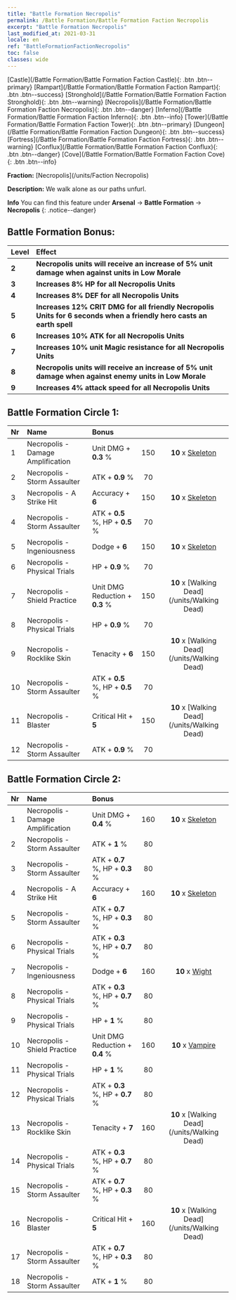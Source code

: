 ```yaml
---
title: "Battle Formation Necropolis"
permalink: /Battle Formation/Battle Formation Faction Necropolis
excerpt: "Battle Formation Necropolis"
last_modified_at: 2021-03-31
locale: en
ref: "BattleFormationFactionNecropolis"
toc: false
classes: wide
---
```

 [Castle](/Battle Formation/Battle Formation Faction Castle){: .btn .btn--primary} [Rampart](/Battle Formation/Battle Formation Faction Rampart){: .btn .btn--success} [Stronghold](/Battle Formation/Battle Formation Faction Stronghold){: .btn .btn--warning} [Necropolis](/Battle Formation/Battle Formation Faction Necropolis){: .btn .btn--danger} [Inferno](/Battle Formation/Battle Formation Faction Inferno){: .btn .btn--info} [Tower](/Battle Formation/Battle Formation Faction Tower){: .btn .btn--primary} [Dungeon](/Battle Formation/Battle Formation Faction Dungeon){: .btn .btn--success} [Fortress](/Battle Formation/Battle Formation Faction Fortress){: .btn .btn--warning} [Conflux](/Battle Formation/Battle Formation Faction Conflux){: .btn .btn--danger} [Cove](/Battle Formation/Battle Formation Faction Cove){: .btn .btn--info} 

  **Fraction:** [Necropolis](/units/Faction Necropolis)

  **Description:** We walk alone as our paths unfurl.

**Info** You can find this feature under **Arsenal** -> **Battle Formation** -> **Necropolis** 
{: .notice--danger}

## Battle Formation Bonus:

  | Level |         Effect        |
  |:------|:---------------------|
  | **2** | **Necropolis units will receive an increase of 5% unit damage when against units in Low Morale** |
  | **3** | **Increases 8% HP for all Necropolis Units** |
  | **4** | **Increases 8% DEF for all Necropolis Units** |
  | **5** | **Increases 12% CRIT DMG for all friendly Necropolis Units for 6 seconds when a friendly hero casts an earth spell** |
  | **6** | **Increases 10% ATK for all Necropolis Units** |
  | **7** | **Increases 10% unit Magic resistance for all Necropolis Units** |
  | **8** | **Necropolis units will receive an increase of 5% unit damage when against enemy units in Low Morale** |
  | **9** | **Increases 4% attack speed for all Necropolis Units** |

## Battle Formation Circle 1:

  |  Nr  |  Name   |  Bonus  | <i class="fas fa-flask"/>  |  <i class="fab fa-optin-monster"/> |
  |:-----|:--------------------|:---------|:-----------------:|:----------------:|
  | 1 | Necropolis - Damage Amplification | Unit DMG + **0.3** % | 150 |  **10** x [Skeleton](/units/Skeleton) |
  | 2 | Necropolis - Storm Assaulter | ATK + **0.9** % | 70 |   |
  | 3 | Necropolis - A Strike Hit | Accuracy + **6**  | 150 |  **10** x [Skeleton](/units/Skeleton) |
  | 4 | Necropolis - Storm Assaulter | ATK + **0.5** %, HP + **0.5** % | 70 |   |
  | 5 | Necropolis - Ingeniousness | Dodge + **6**  | 150 |  **10** x [Skeleton](/units/Skeleton) |
  | 6 | Necropolis - Physical Trials | HP + **0.9** % | 70 |   |
  | 7 | Necropolis - Shield Practice | Unit DMG Reduction + **0.3** % | 150 |  **10** x [Walking Dead](/units/Walking Dead) |
  | 8 | Necropolis - Physical Trials | HP + **0.9** % | 70 |   |
  | 9 | Necropolis - Rocklike Skin | Tenacity + **6**  | 150 |  **10** x [Walking Dead](/units/Walking Dead) |
  | 10 | Necropolis - Storm Assaulter | ATK + **0.5** %, HP + **0.5** % | 70 |   |
  | 11 | Necropolis - Blaster | Critical Hit + **5**  | 150 |  **10** x [Walking Dead](/units/Walking Dead) |
  | 12 | Necropolis - Storm Assaulter | ATK + **0.9** % | 70 |   |
  


## Battle Formation Circle 2:

  |  Nr  |  Name   |  Bonus  | <i class="fas fa-flask"/>  |  <i class="fab fa-optin-monster"/> |
  |:-----|:--------------------|:---------|:-----------------:|:----------------:|
  | 1 | Necropolis - Damage Amplification | Unit DMG + **0.4** % | 160 |  **10** x [Skeleton](/units/Skeleton) |
  | 2 | Necropolis - Storm Assaulter | ATK + **1** % | 80 |   |
  | 3 | Necropolis - Storm Assaulter | ATK + **0.7** %, HP + **0.3** % | 80 |   |
  | 4 | Necropolis - A Strike Hit | Accuracy + **6**  | 160 |  **10** x [Skeleton](/units/Skeleton) |
  | 5 | Necropolis - Storm Assaulter | ATK + **0.7** %, HP + **0.3** % | 80 |   |
  | 6 | Necropolis - Physical Trials | ATK + **0.3** %, HP + **0.7** % | 80 |   |
  | 7 | Necropolis - Ingeniousness | Dodge + **6**  | 160 |  **10** x [Wight](/units/Wight) |
  | 8 | Necropolis - Physical Trials | ATK + **0.3** %, HP + **0.7** % | 80 |   |
  | 9 | Necropolis - Physical Trials | HP + **1** % | 80 |   |
  | 10 | Necropolis - Shield Practice | Unit DMG Reduction + **0.4** % | 160 |  **10** x [Vampire](/units/Vampire) |
  | 11 | Necropolis - Physical Trials | HP + **1** % | 80 |   |
  | 12 | Necropolis - Physical Trials | ATK + **0.3** %, HP + **0.7** % | 80 |   |
  | 13 | Necropolis - Rocklike Skin | Tenacity + **7**  | 160 |  **10** x [Walking Dead](/units/Walking Dead) |
  | 14 | Necropolis - Physical Trials | ATK + **0.3** %, HP + **0.7** % | 80 |   |
  | 15 | Necropolis - Storm Assaulter | ATK + **0.7** %, HP + **0.3** % | 80 |   |
  | 16 | Necropolis - Blaster | Critical Hit + **5**  | 160 |  **10** x [Walking Dead](/units/Walking Dead) |
  | 17 | Necropolis - Storm Assaulter | ATK + **0.7** %, HP + **0.3** % | 80 |   |
  | 18 | Necropolis - Storm Assaulter | ATK + **1** % | 80 |   |
  

